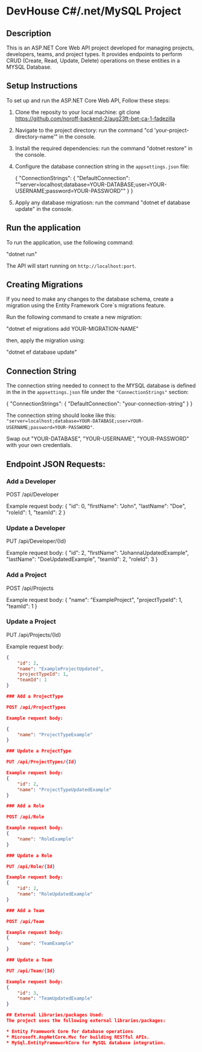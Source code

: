 # DevHouse C#/.net/MySQL Project
## Description

This is an ASP.NET Core Web API project developed for managing projects, developers, teams, and project types. It provides endpoints to perform CRUD (Create, Read, Update, Delete) operations on these entities in a MYSQL Database.

## Setup Instructions

To set up and run the ASP.NET Core Web API, Follow these steps:

1. Clone the reposity to your local machine:
   git clone https://github.com/noroff-backend-2/aug23ft-bet-ca-1-fadezilla

2. Navigate to the project directory:
   run the command "cd 'your-project-directory-name'" in the console.

3. Install the required dependencies:
   run the command "dotnet restore" in the console.

4. Configure the database connection string in the `appsettings.json` file:

   {
   "ConnectionStrings": {
   "DefaultConnection": ""server=localhost;database=YOUR-DATABASE;user=YOUR-USERNAME;password=YOUR-PASSWORD""
   }
   }

5. Apply any database migratiosn:
   run the command "dotnet ef database update" in the console.

## Run the application

To run the application, use the following command:

"dotnet run"

The API will start running on `http://localhost:port`.

## Creating Migrations

If you need to make any changes to the database schema, create a migration using the Entity Framework Core`s migrations feature.

Run the following command to create a new migration:

"dotnet ef migrations add YOUR-MIGRATION-NAME"

then, apply the migration using:

"dotnet ef database update"

## Connection String

The connection string needed to connect to the MYSQL database is defined in the in the `appsettings.json` file under the `"ConnectionStrings"` section:

{
    "ConnectionStrings": {
        "DefaultConnection": "your-connection-string"
    }
}

The connection string should looke like this: `"server=localhost;database=YOUR-DATABASE;user=YOUR-USERNAME;password=YOUR-PASSWORD"`.

Swap out "YOUR-DATABASE", "YOUR-USERNAME", "YOUR-PASSWORD" with your own credentials.

## Endpoint JSON Requests:

### Add a Developer

POST /api/Developer

Example request body:
{
    "id": 0,
    "firstName": "John",
    "lastName": "Doe",
    "roleId": 1,
    "teamId": 2
}

### Update a Developer

PUT /api/Developer/{Id}

Example request body:
{
    "id": 2,
    "firstName": "JohannaUpdatedExample",
    "lastName": "DoeUpdatedExample",
    "teamId": 2,
    "roleId": 3
}

### Add a Project

POST /api/Projects

Example request body:
{
    "name": "ExampleProject",
    "projectTypeId": 1,
    "teamId": 1
}

### Update a Project

PUT /api/Projects/{Id}

Example request body:
```json
{
    "id": 2,
    "name": "ExampleProjectUpdated",
    "projectTypeId": 1,
    "teamId": 1
}

### Add a ProjectType

POST /api/ProjectTypes

Example request body:

{
    "name": "ProjectTypeExample"
}

### Update a ProjectType

PUT /api/ProjectTypes/{Id}

Example request body:
{
    "id": 2,
    "name": "ProjectTypeUpdatedExample"
}

### Add a Role

POST /api/Role

Example request body:
{
    "name": "RoleExample"
}

### Update a Role

PUT /api/Role/{Id}

Example request body:
{
    "id": 2,
    "name": "RoleUpdatedExample"
}

### Add a Team

POST /api/Team

Example request body:
{
    "name": "TeamExample"
}

### Update a Team

PUT /api/Team/{Id}

Example request body:
{
    "id": 3,
    "name": "TeamUpdatedExample"
}

## External Libraries/packages Used:
The project uses the following external libraries/packages:

* Entity Framework Core for database operations
* Microsoft.AspNetCore.Mvc for building RESTful APIs.
* MySql.EntityFrameworkCore for MySQL database integration.

